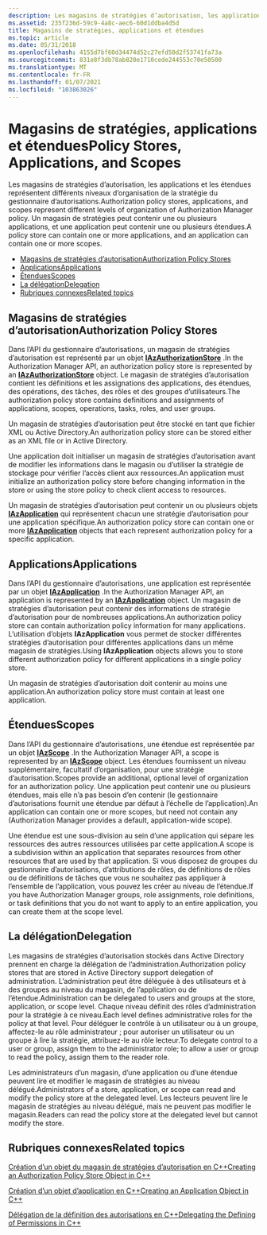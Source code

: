 ```yaml
---
description: Les magasins de stratégies d’autorisation, les applications et les étendues représentent différents niveaux d’organisation de la stratégie du gestionnaire d’autorisations.
ms.assetid: 235f236d-59c9-4a8c-aec6-60d1ddba4d5d
title: Magasins de stratégies, applications et étendues
ms.topic: article
ms.date: 05/31/2018
ms.openlocfilehash: 4155d7bf60d34474d52c27efd50d2f53741fa73a
ms.sourcegitcommit: 831e8f3db78ab820e1710cede244553c70e50500
ms.translationtype: MT
ms.contentlocale: fr-FR
ms.lasthandoff: 01/07/2021
ms.locfileid: "103863026"
---
```

# <a name="policy-stores-applications-and-scopes"></a><span data-ttu-id="9c205-103">Magasins de stratégies, applications et étendues</span><span class="sxs-lookup"><span data-stu-id="9c205-103">Policy Stores, Applications, and Scopes</span></span>

<span data-ttu-id="9c205-104">Les magasins de stratégies d’autorisation, les applications et les étendues représentent différents niveaux d’organisation de la stratégie du gestionnaire d’autorisations.</span><span class="sxs-lookup"><span data-stu-id="9c205-104">Authorization policy stores, applications, and scopes represent different levels of organization of Authorization Manager policy.</span></span> <span data-ttu-id="9c205-105">Un magasin de stratégies peut contenir une ou plusieurs applications, et une application peut contenir une ou plusieurs étendues.</span><span class="sxs-lookup"><span data-stu-id="9c205-105">A policy store can contain one or more applications, and an application can contain one or more scopes.</span></span>

-   [<span data-ttu-id="9c205-106">Magasins de stratégies d’autorisation</span><span class="sxs-lookup"><span data-stu-id="9c205-106">Authorization Policy Stores</span></span>](#authorization-policy-stores)
-   [<span data-ttu-id="9c205-107">Applications</span><span class="sxs-lookup"><span data-stu-id="9c205-107">Applications</span></span>](#policy-stores-applications-and-scopes)
-   [<span data-ttu-id="9c205-108">Étendues</span><span class="sxs-lookup"><span data-stu-id="9c205-108">Scopes</span></span>](#policy-stores-applications-and-scopes)
-   [<span data-ttu-id="9c205-109">La délégation</span><span class="sxs-lookup"><span data-stu-id="9c205-109">Delegation</span></span>](#delegation)
-   [<span data-ttu-id="9c205-110">Rubriques connexes</span><span class="sxs-lookup"><span data-stu-id="9c205-110">Related topics</span></span>](#related-topics)

## <a name="authorization-policy-stores"></a><span data-ttu-id="9c205-111">Magasins de stratégies d’autorisation</span><span class="sxs-lookup"><span data-stu-id="9c205-111">Authorization Policy Stores</span></span>

<span data-ttu-id="9c205-112">Dans l’API du gestionnaire d’autorisations, un magasin de stratégies d’autorisation est représenté par un objet [**IAzAuthorizationStore**](/windows/desktop/api/Azroles/nn-azroles-iazauthorizationstore) .</span><span class="sxs-lookup"><span data-stu-id="9c205-112">In the Authorization Manager API, an authorization policy store is represented by an [**IAzAuthorizationStore**](/windows/desktop/api/Azroles/nn-azroles-iazauthorizationstore) object.</span></span> <span data-ttu-id="9c205-113">Le magasin de stratégies d’autorisation contient les définitions et les assignations des applications, des étendues, des opérations, des tâches, des rôles et des groupes d’utilisateurs.</span><span class="sxs-lookup"><span data-stu-id="9c205-113">The authorization policy store contains definitions and assignments of applications, scopes, operations, tasks, roles, and user groups.</span></span>

<span data-ttu-id="9c205-114">Un magasin de stratégies d’autorisation peut être stocké en tant que fichier XML ou Active Directory.</span><span class="sxs-lookup"><span data-stu-id="9c205-114">An authorization policy store can be stored either as an XML file or in Active Directory.</span></span>

<span data-ttu-id="9c205-115">Une application doit initialiser un magasin de stratégies d’autorisation avant de modifier les informations dans le magasin ou d’utiliser la stratégie de stockage pour vérifier l’accès client aux ressources.</span><span class="sxs-lookup"><span data-stu-id="9c205-115">An application must initialize an authorization policy store before changing information in the store or using the store policy to check client access to resources.</span></span>

<span data-ttu-id="9c205-116">Un magasin de stratégies d’autorisation peut contenir un ou plusieurs objets [**IAzApplication**](/windows/desktop/api/Azroles/nn-azroles-iazapplication) qui représentent chacun une stratégie d’autorisation pour une application spécifique.</span><span class="sxs-lookup"><span data-stu-id="9c205-116">An authorization policy store can contain one or more [**IAzApplication**](/windows/desktop/api/Azroles/nn-azroles-iazapplication) objects that each represent authorization policy for a specific application.</span></span>

## <a name="applications"></a><span data-ttu-id="9c205-117">Applications</span><span class="sxs-lookup"><span data-stu-id="9c205-117">Applications</span></span>

<span data-ttu-id="9c205-118">Dans l’API du gestionnaire d’autorisations, une application est représentée par un objet [**IAzApplication**](/windows/desktop/api/Azroles/nn-azroles-iazapplication) .</span><span class="sxs-lookup"><span data-stu-id="9c205-118">In the Authorization Manager API, an application is represented by an [**IAzApplication**](/windows/desktop/api/Azroles/nn-azroles-iazapplication) object.</span></span> <span data-ttu-id="9c205-119">Un magasin de stratégies d’autorisation peut contenir des informations de stratégie d’autorisation pour de nombreuses applications.</span><span class="sxs-lookup"><span data-stu-id="9c205-119">An authorization policy store can contain authorization policy information for many applications.</span></span> <span data-ttu-id="9c205-120">L’utilisation d’objets **IAzApplication** vous permet de stocker différentes stratégies d’autorisation pour différentes applications dans un même magasin de stratégies.</span><span class="sxs-lookup"><span data-stu-id="9c205-120">Using **IAzApplication** objects allows you to store different authorization policy for different applications in a single policy store.</span></span>

<span data-ttu-id="9c205-121">Un magasin de stratégies d’autorisation doit contenir au moins une application.</span><span class="sxs-lookup"><span data-stu-id="9c205-121">An authorization policy store must contain at least one application.</span></span>

## <a name="scopes"></a><span data-ttu-id="9c205-122">Étendues</span><span class="sxs-lookup"><span data-stu-id="9c205-122">Scopes</span></span>

<span data-ttu-id="9c205-123">Dans l’API du gestionnaire d’autorisations, une étendue est représentée par un objet [**IAzScope**](/windows/desktop/api/Azroles/nn-azroles-iazscope) .</span><span class="sxs-lookup"><span data-stu-id="9c205-123">In the Authorization Manager API, a scope is represented by an [**IAzScope**](/windows/desktop/api/Azroles/nn-azroles-iazscope) object.</span></span> <span data-ttu-id="9c205-124">Les étendues fournissent un niveau supplémentaire, facultatif d’organisation, pour une stratégie d’autorisation.</span><span class="sxs-lookup"><span data-stu-id="9c205-124">Scopes provide an additional, optional level of organization for an authorization policy.</span></span> <span data-ttu-id="9c205-125">Une application peut contenir une ou plusieurs étendues, mais elle n’a pas besoin d’en contenir (le gestionnaire d’autorisations fournit une étendue par défaut à l’échelle de l’application).</span><span class="sxs-lookup"><span data-stu-id="9c205-125">An application can contain one or more scopes, but need not contain any (Authorization Manager provides a default, application-wide scope).</span></span>

<span data-ttu-id="9c205-126">Une étendue est une sous-division au sein d’une application qui sépare les ressources des autres ressources utilisées par cette application.</span><span class="sxs-lookup"><span data-stu-id="9c205-126">A scope is a subdivision within an application that separates resources from other resources that are used by that application.</span></span> <span data-ttu-id="9c205-127">Si vous disposez de groupes du gestionnaire d’autorisations, d’attributions de rôles, de définitions de rôles ou de définitions de tâches que vous ne souhaitez pas appliquer à l’ensemble de l’application, vous pouvez les créer au niveau de l’étendue.</span><span class="sxs-lookup"><span data-stu-id="9c205-127">If you have Authorization Manager groups, role assignments, role definitions, or task definitions that you do not want to apply to an entire application, you can create them at the scope level.</span></span>

## <a name="delegation"></a><span data-ttu-id="9c205-128">La délégation</span><span class="sxs-lookup"><span data-stu-id="9c205-128">Delegation</span></span>

<span data-ttu-id="9c205-129">Les magasins de stratégies d’autorisation stockés dans Active Directory prennent en charge la délégation de l’administration.</span><span class="sxs-lookup"><span data-stu-id="9c205-129">Authorization policy stores that are stored in Active Directory support delegation of administration.</span></span> <span data-ttu-id="9c205-130">L’administration peut être déléguée à des utilisateurs et à des groupes au niveau du magasin, de l’application ou de l’étendue.</span><span class="sxs-lookup"><span data-stu-id="9c205-130">Administration can be delegated to users and groups at the store, application, or scope level.</span></span> <span data-ttu-id="9c205-131">Chaque niveau définit des rôles d’administration pour la stratégie à ce niveau.</span><span class="sxs-lookup"><span data-stu-id="9c205-131">Each level defines administrative roles for the policy at that level.</span></span> <span data-ttu-id="9c205-132">Pour déléguer le contrôle à un utilisateur ou à un groupe, affectez-le au rôle administrateur ; pour autoriser un utilisateur ou un groupe à lire la stratégie, attribuez-le au rôle lecteur.</span><span class="sxs-lookup"><span data-stu-id="9c205-132">To delegate control to a user or group, assign them to the administrator role; to allow a user or group to read the policy, assign them to the reader role.</span></span>

<span data-ttu-id="9c205-133">Les administrateurs d’un magasin, d’une application ou d’une étendue peuvent lire et modifier le magasin de stratégies au niveau délégué.</span><span class="sxs-lookup"><span data-stu-id="9c205-133">Administrators of a store, application, or scope can read and modify the policy store at the delegated level.</span></span> <span data-ttu-id="9c205-134">Les lecteurs peuvent lire le magasin de stratégies au niveau délégué, mais ne peuvent pas modifier le magasin.</span><span class="sxs-lookup"><span data-stu-id="9c205-134">Readers can read the policy store at the delegated level but cannot modify the store.</span></span>

## <a name="related-topics"></a><span data-ttu-id="9c205-135">Rubriques connexes</span><span class="sxs-lookup"><span data-stu-id="9c205-135">Related topics</span></span>

<dl> <dt>

[<span data-ttu-id="9c205-136">Création d’un objet du magasin de stratégies d’autorisation en C++</span><span class="sxs-lookup"><span data-stu-id="9c205-136">Creating an Authorization Policy Store Object in C++</span></span>](creating-an-authorization-policy-store-object-in-c--.md)
</dt> <dt>

[<span data-ttu-id="9c205-137">Création d’un objet d’application en C++</span><span class="sxs-lookup"><span data-stu-id="9c205-137">Creating an Application Object in C++</span></span>](creating-an-application-object-in-c--.md)
</dt> <dt>

[<span data-ttu-id="9c205-138">Délégation de la définition des autorisations en C++</span><span class="sxs-lookup"><span data-stu-id="9c205-138">Delegating the Defining of Permissions in C++</span></span>](delegating-the-defining-of-permissions-in-c--.md)
</dt> </dl>

 

 



